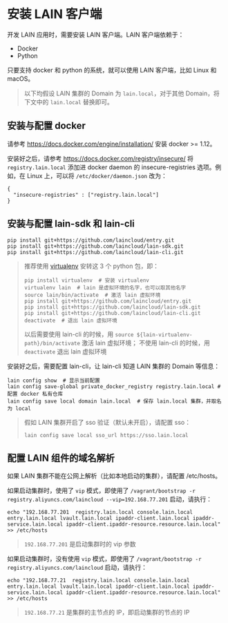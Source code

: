 # 安装 LAIN 客户端

开发 LAIN 应用时，需要安装 LAIN 客户端。LAIN 客户端依赖于：
- Docker
- Python

只要支持 docker 和 python 的系统，就可以使用 LAIN 客户端，比如 Linux 和 macOS。

> 以下均假设 LAIN 集群的 Domain 为 `lain.local`，对于其他 Domain，将下文中的 `lain.local` 替换即可。

## 安装与配置 docker

请参考 https://docs.docker.com/engine/installation/ 安装 docker >= 1.12。

安装好之后，请参考 https://docs.docker.com/registry/insecure/ 将 `registry.lain.local` 添加进
docker daemon 的 insecure-registries 选项。例如，在 Linux 上，可以将 `/etc/docker/daemon.json` 改为：

```
{
  "insecure-registries" : ["registry.lain.local"]
}
```

## 安装与配置 lain-sdk 和 lain-cli

```
pip install git+https://github.com/laincloud/entry.git
pip install git+https://github.com/laincloud/lain-sdk.git
pip install git+https://github.com/laincloud/lain-cli.git
```

> 推荐使用 [virtualenv](https://virtualenv.pypa.io/en/stable/) 安转这 3 个 python 包，即：
>
> ```
> pip install virtualenv  # 安装 virtualenv
> virtualenv lain  # lain 是虚拟环境的名字，也可以取其他名字
> source lain/bin/activate  # 激活 lain 虚拟环境
> pip install git+https://github.com/laincloud/entry.git
> pip install git+https://github.com/laincloud/lain-sdk.git
> pip install git+https://github.com/laincloud/lain-cli.git
> deactivate  # 退出 lain 虚拟环境
> ```
>
> 以后需要使用 lain-cli 的时候，用 `source ${lain-virtualenv-path}/bin/activate` 激活 lain 虚拟环境；
> 不使用 lain-cli 的时候，用 `deactivate` 退出 lain 虚拟环境

安装好之后，需要配置 lain-cli，让 lain-cli 知道 LAIN 集群的 Domain 等信息：

```
lain config show  # 显示当前配置
lain config save-global private_docker_registry registry.lain.local # 配置 docker 私有仓库
lain config save local domain lain.local  # 保存 lain.local 集群，并取名为 local
```

> 假如 LAIN 集群开启了 sso 验证（默认未开启），请配置 sso：
>
> ```
> lain config save local sso_url https://sso.lain.local
> ```

## 配置 LAIN 组件的域名解析

如果 LAIN 集群不能在公网上解析（比如本地启动的集群），请配置 /etc/hosts。

如果启动集群时，使用了 `vip` 模式，即使用了
`/vagrant/bootstrap -r registry.aliyuncs.com/laincloud --vip=192.168.77.201`
启动，请执行：

```
echo "192.168.77.201  registry.lain.local console.lain.local entry.lain.local lvault.lain.local ipaddr-client.lain.local ipaddr-service.lain.local ipaddr-client.ipaddr-resource.resource.lain.local" >> /etc/hosts
```

> `192.168.77.201` 是启动集群时的 vip 参数

如果启动集群时，没有使用 `vip` 模式，即使用了
`/vagrant/bootstrap -r registry.aliyuncs.com/laincloud`
启动，请执行：

```
echo "192.168.77.21  registry.lain.local console.lain.local entry.lain.local lvault.lain.local ipaddr-client.lain.local ipaddr-service.lain.local ipaddr-client.ipaddr-resource.resource.lain.local" >> /etc/hosts
```

> `192.168.77.21` 是集群的主节点的 IP，即启动集群的节点的 IP
